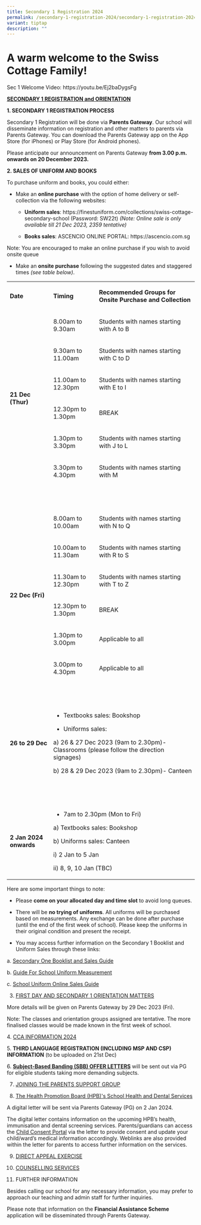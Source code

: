 ```yaml
---
title: Secondary 1 Registration 2024
permalink: /secondary-1-registration-2024/secondary-1-registration-2024/
variant: tiptap
description: ""
---
```

<h1><strong>A warm welcome to the Swiss Cottage Family!</strong></h1><p>Sec 1 Welcome Video: <a rel="noopener noreferrer nofollow" target="_blank">https://youtu.be/Ej2baDygsFg</a></p><p><strong><u>SECONDARY 1 REGISTRATION and ORIENTATION</u></strong></p><p><strong>1. SECONDARY 1 REGISTRATION PROCESS</strong>&nbsp;</p><p>Secondary 1 Registration will be done via <strong>Parents Gateway</strong>. Our school will disseminate information on registration and other matters to parents via Parents Gateway. You can download the Parents Gateway app on the App Store (for iPhones) or Play Store (for Android phones).</p><p>Please anticipate our announcement on Parents Gateway <strong>from 3.00 p.m. onwards on 20 December 2023.</strong>&nbsp;&nbsp;</p><p><strong>2. SALES OF UNIFORM AND BOOKS</strong></p><p>To purchase uniform and books, you could either:</p><ul data-tight="true" class="tight"><li><p>Make an <strong>online purchase</strong> with the option of home delivery or self-collection via the following websites:</p><ul data-tight="true" class="tight"><li><p><strong>Uniform sales</strong>: <a rel="noopener noreferrer nofollow" target="_blank">https://finestuniform.com/collections/swiss-cottage-secondary-school</a> (Password: SW22t) <em>(Note: Online sale is only available till 21 Dec 2023, 2359 tentative)</em></p></li><li><p><strong>Books sales</strong>: ASCENCIO ONLINE PORTAL: <a rel="noopener noreferrer nofollow" target="_blank">https://ascencio.com.sg</a></p></li></ul></li></ul><p>Note: You are encouraged to make an online purchase if you wish to avoid onsite queue</p><ul data-tight="true" class="tight"><li><p>Make an <strong>onsite purchase</strong> following the suggested dates and staggered times <em>(see table below)</em>.</p></li></ul><table><tbody><tr><td rowspan="1" colspan="1"><p><strong>Date</strong></p></td><td rowspan="1" colspan="1"><p><strong>Timing</strong></p></td><td rowspan="1" colspan="1"><p><strong>Recommended Groups for Onsite Purchase and Collection</strong></p></td></tr><tr><td rowspan="6" colspan="1"><p><strong>21 Dec (Thur)</strong></p></td><td rowspan="1" colspan="1"><p>8.00am to 9.30am</p></td><td rowspan="1" colspan="1"><p>Students with names starting with A to B</p></td></tr><tr><td rowspan="1" colspan="1"><p>9.30am to 11.00am</p></td><td rowspan="1" colspan="1"><p>Students with names starting with C to D</p></td></tr><tr><td rowspan="1" colspan="1"><p>11.00am to 12.30pm</p></td><td rowspan="1" colspan="1"><p>Students with names starting with E to I</p></td></tr><tr><td rowspan="1" colspan="1"><p>12.30pm to 1.30pm</p></td><td rowspan="1" colspan="1"><p>BREAK</p></td></tr><tr><td rowspan="1" colspan="1"><p>1.30pm to 3.30pm</p></td><td rowspan="1" colspan="1"><p>Students with names starting with J to L</p></td></tr><tr><td rowspan="1" colspan="1"><p>3.30pm to 4.30pm</p></td><td rowspan="1" colspan="1"><p>Students with names starting with M</p></td></tr><tr><td rowspan="1" colspan="3"><p><strong>&nbsp;</strong></p></td></tr><tr><td rowspan="6" colspan="1"><p><strong>22 Dec (Fri)</strong></p></td><td rowspan="1" colspan="1"><p>8.00am to 10.00am</p></td><td rowspan="1" colspan="1"><p>Students with names starting with N to Q</p></td></tr><tr><td rowspan="1" colspan="1"><p>10.00am to 11.30am</p></td><td rowspan="1" colspan="1"><p>Students with names starting with R to S</p></td></tr><tr><td rowspan="1" colspan="1"><p>11.30am to 12.30pm</p></td><td rowspan="1" colspan="1"><p>Students with names starting with T to Z</p></td></tr><tr><td rowspan="1" colspan="1"><p>12.30pm to 1.30pm</p></td><td rowspan="1" colspan="1"><p>BREAK</p></td></tr><tr><td rowspan="1" colspan="1"><p>1.30pm to 3.00pm</p></td><td rowspan="1" colspan="1"><p>Applicable to all</p></td></tr><tr><td rowspan="1" colspan="1"><p>3.00pm to 4.30pm</p></td><td rowspan="1" colspan="1"><p>Applicable to all</p></td></tr><tr><td rowspan="1" colspan="3"><p><strong>&nbsp;</strong></p></td></tr><tr><td rowspan="1" colspan="1"><p><strong>26 to 29 Dec</strong></p></td><td rowspan="1" colspan="2"><ul data-tight="true" class="tight"><li><p>Textbooks sales: Bookshop</p></li><li><p>Uniforms sales:&nbsp;</p></li></ul><p>a) 26 &amp; 27 Dec 2023 (9am to 2.30pm)- Classrooms (please follow the direction signages)</p><p>b) 28 &amp; 29 Dec 2023 (9am to 2.30pm)- Canteen</p></td></tr><tr><td rowspan="1" colspan="3"><p><strong>&nbsp;</strong></p></td></tr><tr><td rowspan="1" colspan="1"><p><strong>2 Jan 2024 onwards</strong></p></td><td rowspan="1" colspan="2"><ul data-tight="true" class="tight"><li><p>7am to 2.30pm (Mon to Fri)</p></li></ul><p>a) Textbooks sales: Bookshop</p><p>b) Uniforms sales: Canteen</p><p>i) 2 Jan to 5 Jan</p><p>ii) 8, 9, 10 Jan (TBC)</p></td></tr></tbody></table><p>Here are some important things to note:</p><ul data-tight="true" class="tight"><li><p>Please <strong>come on your allocated day and time slot</strong> to avoid long queues.</p></li><li><p>There will be <strong>no trying of uniforms</strong>. All uniforms will be purchased based on measurements. Any exchange can be done after purchase (until the end of the first week of school). Please keep the uniforms in their original condition and present the receipt.</p></li><li><p>You may access further information on the Secondary 1 Booklist and Uniform Sales through these links:&nbsp;</p></li></ul><p>a. <a href="/files/Secondary%201%20Registration/Swiss_Cottage_Secondary_School_Booklist_2024_FINAL_Sec_1__14_Dec___1_.pdf" rel="noopener noreferrer nofollow" target="_blank">Secondary One Booklist and Sales Guide</a></p><p>b. <a href="/files/Secondary%201%20Registration/Guide_For_School_Uniform_Measurement__included_as_per_2023_.pdf" rel="noopener noreferrer nofollow" target="_blank">Guide For School Uniform Measurement</a></p><p>c. <a href="/files/Secondary%201%20Registration/Swiss_Uniform___Sale_of_Uniform_Guide.pdf" rel="noopener noreferrer nofollow" target="_blank">School Uniform Online Sales Gu</a><a href="/files/Swiss_School_Uniform___Sale_Guide_2024.pdf" rel="noopener noreferrer nofollow" target="_blank">ide</a></p><ol start="3" data-tight="true" class="tight"><li><p><a href="/files/FIRST_DAY_AND_SECONDARY_1_ORIENTATION_MATTERS.pdf" rel="noopener noreferrer nofollow" target="_blank">FIRST DAY AND SECONDARY 1 ORIENTATION MATTERS</a></p></li></ol><p>More details will be given on Parents Gateway by 29 Dec 2023 (Fri).</p><p>Note: The classes and orientation groups assigned are tentative. The more finalised classes would be made known in the first week of school.</p><p>4. <a href="/files/CCA_Information_2024.pdf" rel="noopener noreferrer nofollow" target="_blank">CCA INFORMATION 2024</a></p><p>5. <strong>THIRD LANGUAGE REGISTRATION (INCLUDING MSP AND CSP) INFORMATION</strong> (to be uploaded on 21st Dec)</p><p>6. <strong><u>Subject-Based Banding (SBB) OFFER LETTERS</u></strong> will be sent out via PG for eligible students taking more demanding subjects.</p><ol start="7" data-tight="true" class="tight"><li><p><a href="https://www.swisscottagesec.moe.edu.sg/swiss-partnerships/parents-support-group-psg/" rel="noopener noreferrer nofollow" target="_blank">JOINING THE PARENTS SUPPORT GROUP</a></p><p></p></li><li><p><a href="/files/Secondary%201%20Registration/2024_S1_Consent_Letter___HPB.pdf" rel="noopener noreferrer nofollow" target="_blank">The Health Promotion Board (HPB)'s School Health and Dental Services</a></p></li></ol><p>A digital letter will be sent via Parents Gateway (PG) on 2 Jan 2024.</p><p>The digital letter contains information on the upcoming HPB’s health, immunisation and dental screening services. Parents/guardians can access the <a href="https://childconsent.hpb.gov.sg/" rel="noopener noreferrer nofollow" target="_blank">Child Consent Portal</a> via the letter to provide consent and update your child/ward’s medical information accordingly. Weblinks are also provided within the letter for parents to access further information on the services.</p><ol start="9" data-tight="true" class="tight"><li><p><a href="https://form.gov.sg/6523ae47f93bd600122503b0" rel="noopener noreferrer nofollow" target="_blank">DIRECT APPEAL EXERCISE</a></p><p></p></li><li><p><a href="/files/COUNSELLING_SERVICES_FLYER__SCSS_2024_.pdf" rel="noopener noreferrer nofollow" target="_blank">COUNSELLING SERVICES</a></p><p></p></li><li><p>FURTHER INFORMATION</p></li></ol><p>Besides calling our school for any necessary information, you may prefer to approach our teaching and admin staff for further inquiries.</p><p>Please note that information on the <strong>Financial Assistance Scheme</strong> application will be disseminated through Parents Gateway.</p><p>&nbsp;</p>